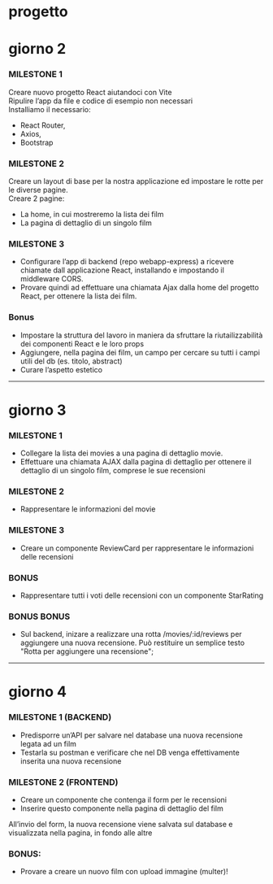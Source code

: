 # progetto

# giorno 2

### MILESTONE 1
Creare nuovo progetto React aiutandoci con Vite  
Ripulire l’app da file e codice di esempio non necessari  
Installiamo il necessario: 
- React Router, 
- Axios,
- Bootstrap  
### MILESTONE 2
Creare un layout di base per la nostra applicazione ed impostare le rotte per le diverse pagine.  
Creare 2 pagine:
- La home, in cui mostreremo la lista dei film
- La pagina di dettaglio di un singolo film

### MILESTONE 3
- Configurare l’app di backend (repo webapp-express) a ricevere chiamate dall applicazione React, installando e impostando il middleware CORS.  
- Provare quindi ad effettuare una chiamata Ajax dalla home del progetto React, per ottenere la lista dei film.

### Bonus
- Impostare la struttura del lavoro in maniera da sfruttare la riutailizzabilità dei componenti React e le loro props
- Aggiungere, nella pagina dei film, un campo per cercare su tutti i campi utili del db (es. titolo, abstract)
- Curare l’aspetto estetico 
---

# giorno 3


### MILESTONE 1
- Collegare la lista dei movies a una pagina di dettaglio movie.  
- Effettuare una chiamata AJAX dalla pagina di dettaglio per ottenere il dettaglio di un singolo film, comprese le sue recensioni
### MILESTONE 2
- Rappresentare le informazioni del movie
### MILESTONE 3
- Creare un componente ReviewCard per rappresentare le informazioni delle recensioni
### BONUS
- Rappresentare tutti i voti delle recensioni con un componente StarRating
### BONUS BONUS
- Sul backend, inizare a realizzare una rotta /movies/:id/reviews per aggiungere una nuova recensione.
Può restituire un semplice testo "Rotta per aggiungere una recensione";
---

# giorno 4

### MILESTONE 1 (BACKEND)
- Predisporre un’API per salvare nel database una nuova recensione legata ad un film
- Testarla su postman e verificare che nel DB venga effettivamente inserita una nuova recensione

### MILESTONE 2 (FRONTEND)
- Creare un componente che contenga il form per le recensioni
- Inserire questo componente nella pagina di dettaglio del film  

 All’invio del form, la nuova recensione viene salvata sul database e visualizzata nella pagina, in fondo alle altre

###  BONUS:
- Provare a creare un nuovo film con upload immagine (multer)!
